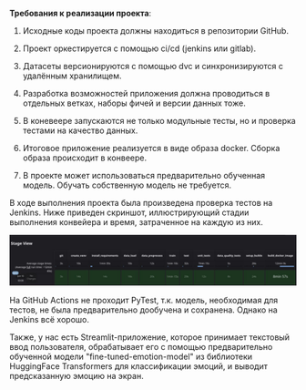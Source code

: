 **Требования к реализации проекта**:

1. Исходные коды проекта должны находиться в репозитории GitHub.
  
2. Проект оркестируется с помощью ci/cd (jenkins или gitlab).

3. Датасеты версионируются с помощью dvc и синхронизируются с удалённым хранилищем.

4. Разработка возможностей приложения должна проводиться в отдельных ветках, наборы фичей и версии данных тоже.

5. В коневеере запускаются не только модульные тесты, но и проверка тестами на качество данных.

6. Итоговое приложение реализуется в виде образа docker. Сборка образа происходит в конвеере.

7. В проекте может использоваться предварительно обученная модель. Обучать собственную модель не требуется.

В ходе выполнения проекта была произведена проверка тестов на Jenkins. Ниже приведен скриншот, иллюстрирующий стадии выполнения конвейера и время, затраченное на каждую из них.

![Описание изображения](Images/Jenkins.jpg)

На GitHub Actions не проходит PyTest, т.к. модель, необходимая для тестов, не была предварительно дообучена и сохранена. Однако на Jenkins всё хорошо.

Также, у нас есть Streamlit-приложение, которое принимает текстовый ввод пользователя, обрабатывает его с помощью предварительно обученной модели "fine-tuned-emotion-model" из библиотеки HuggingFace Transformers для классификации эмоций, и выводит предсказанную эмоцию на экран.
